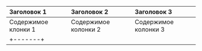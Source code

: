 |Заголовок 1|Заголовок 2|Заголовок 3|
|:----------|:-----------|:----------|
|Содержимое клонки 1| Содержимое колонки 2| Содержимое колонки 3 |
    +-------+<br>    |       |<br>    |       |<br>    |       |<br>    +-------+
